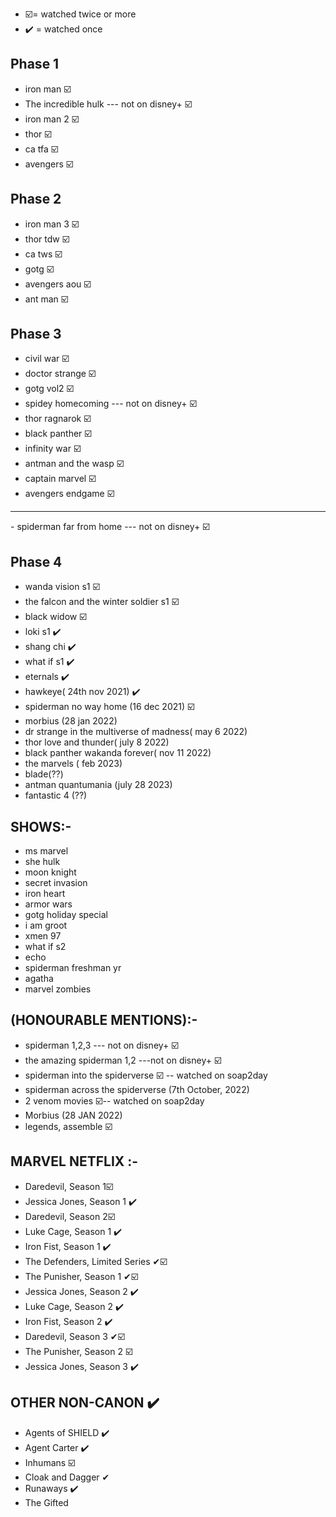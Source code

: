 - ☑️= watched twice or more
- ✔️ = watched once

## Phase 1
- iron man ☑️
- The incredible hulk  --- not on disney+ ☑️
- iron man 2 ☑️
- thor ☑️
- ca tfa ☑️
- avengers ☑️

## Phase 2
- iron man 3 ☑️
- thor tdw ☑️
- ca tws ☑️
- gotg ☑️
- avengers aou ☑️
- ant man ☑️

## Phase 3
- civil war ☑️
- doctor strange ☑️
- gotg vol2 ☑️
- spidey homecoming   --- not on disney+ ☑️
- thor ragnarok ☑️
- black panther ☑️
- infinity war ☑️
- antman and the wasp ☑️
- captain marvel ☑️
- avengers endgame ☑️
<hr>
- spiderman far from home --- not on disney+ ☑️

## Phase 4
- wanda vision s1 ☑️
- the falcon and the winter soldier s1 ☑️
- black widow ☑️
- loki s1 ✔️
- shang chi ✔️
- what if s1 ✔️
- eternals ✔️
- hawkeye( 24th nov 2021) ✔️
- spiderman no way home (16 dec 2021) ☑️ 
- morbius (28 jan 2022)
- dr strange in the multiverse of madness( may 6 2022)
- thor love and thunder( july 8  2022)
- black panther wakanda forever( nov 11 2022)
- the marvels ( feb  2023)
- blade(??)
- antman quantumania (july 28 2023)
- fantastic 4 (??)

## SHOWS:-
- ms marvel
- she hulk
- moon knight
- secret invasion
- iron heart
- armor wars
- gotg holiday special
- i am groot
- xmen 97
- what if s2
- echo
- spiderman freshman yr
- agatha 
- marvel zombies

## (HONOURABLE MENTIONS):-
- spiderman 1,2,3  --- not on disney+ ☑️
- the amazing spiderman 1,2  ---not on disney+ ☑️
- spiderman into the spiderverse ☑️ -- watched on soap2day
- spiderman across the spiderverse (7th October, 2022)
- 2 venom movies ☑️-- watched on soap2day
- Morbius (28 JAN 2022)
- legends, assemble ☑️

## MARVEL NETFLIX :-
- Daredevil, Season 1☑️
- Jessica Jones, Season 1 ✔️
- Daredevil, Season 2☑️
- Luke Cage, Season 1 ✔️
- Iron Fist, Season 1 ✔️
- The Defenders, Limited Series ✔☑️
- The Punisher, Season 1 ✔☑️
- Jessica Jones, Season 2 ✔️
- Luke Cage, Season 2 ✔️
- Iron Fist, Season 2 ✔️
- Daredevil, Season 3 ✔☑️
- The Punisher, Season 2 ☑️
- Jessica Jones, Season 3 ✔️

## OTHER NON-CANON ✔️
- Agents of SHIELD ✔️
- Agent Carter ✔️
- Inhumans ☑️
- Cloak and Dagger ✔
- Runaways ✔️
- The Gifted 